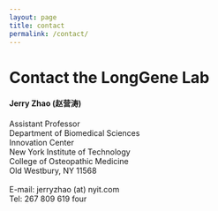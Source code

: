 ```yaml
---
layout: page
title: contact
permalink: /contact/
--- 
```


# Contact the LongGene Lab


<div class="row">

<div class="col-md-4">

  <h4>Jerry Zhao (赵营涛) </h4>
  Assistant Professor  <br>
  Department of Biomedical Sciences <br>
  Innovation Center <br>
  New York Institute of Technology <br>
  College of Osteopathic Medicine  <br>
  Old Westbury, NY 11568 <br>
   <br>
  E-mail: jerryzhao (at) nyit.com <br>
  Tel: 267 809 619 four
 
</div>

</div>
